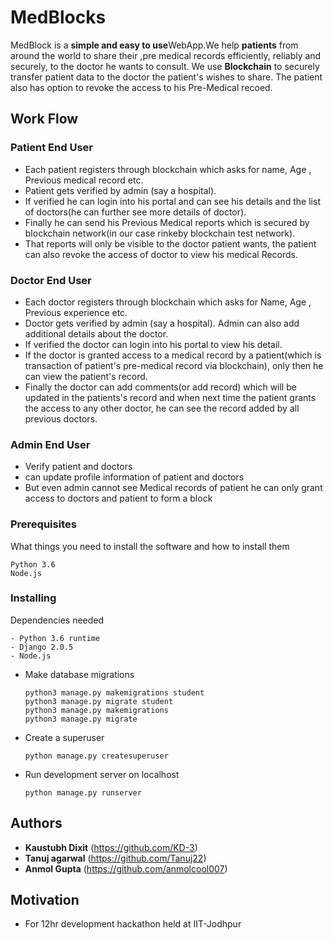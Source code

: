 # MedBlocks

MedBlock is a <strong>simple and easy to use</strong>WebApp.We help <strong>patients</strong> from around the world to share their ,pre medical records efficiently, reliably and securely, to the doctor he wants to consult. We use <strong>Blockchain</strong> to securely transfer patient data to the doctor the patient's wishes to share. The patient also has option to revoke the access to his Pre-Medical recoed. <br>

## Work Flow


### Patient End User

- Each patient registers through blockchain which asks for name, Age , Previous medical record etc.
- Patient gets verified by admin (say a hospital).
- If verified he can login into his portal and can see his details and the list of doctors(he can further see more details of doctor).
- Finally he can send his Previous Medical reports which is secured by blockchain network(in our case rinkeby blockchain test network).
- That reports will only be visible to the doctor patient wants, the patient can also revoke the access of doctor to view his medical Records.

### Doctor End User

- Each doctor registers through blockchain which asks for Name, Age , Previous experience etc.
- Doctor gets verified by admin (say a hospital). Admin can also add additional details about the doctor.
- If verified the doctor can login into his portal to view his detail.
- If the doctor is granted access to a medical record by a patient(which is transaction of patient's pre-medical record via blockchain), only then he can view the patient's record.
- Finally the doctor can add comments(or add record) which will be updated in the patients's record and when next time the patient grants the access to any other doctor, he can see the record added by all previous doctors.

### Admin End User

- Verify patient and doctors
- can update profile information of patient and doctors
- But even admin cannot see Medical records of patient he can only grant access to doctors and patient to form a block 


### Prerequisites

What things you need to install the software and how to install them

```
Python 3.6
Node.js
```

### Installing

Dependencies needed

```
- Python 3.6 runtime
- Django 2.0.5
- Node.js
```

- Make database migrations
    ```
    python3 manage.py makemigrations student
    python3 manage.py migrate student
    python3 manage.py makemigrations
    python3 manage.py migrate
    ```
- Create a superuser
    ```
    python manage.py createsuperuser
    ```
- Run development server on localhost
    ```
    python manage.py runserver
    ```


## Authors

* **Kaustubh Dixit** (https://github.com/KD-3)
* **Tanuj agarwal** (https://github.com/Tanuj22)
* **Anmol Gupta** (https://github.com/anmolcool007)

## Motivation

* For 12hr development hackathon held at IIT-Jodhpur
